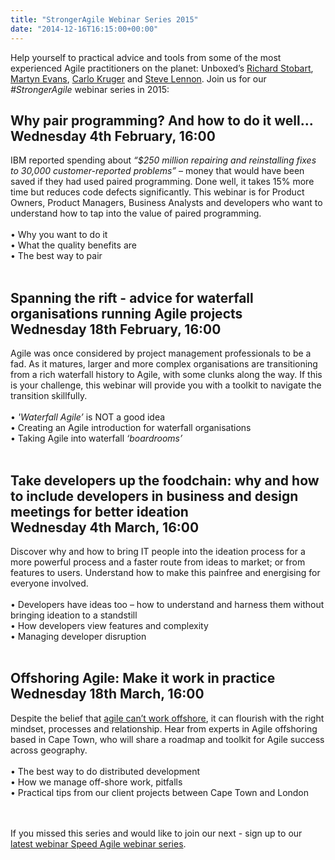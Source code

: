 ```yaml
---
title: "StrongerAgile Webinar Series 2015"
date: "2014-12-16T16:15:00+00:00"
---
```


<p>Help yourself to practical advice and tools from some of the most experienced Agile practitioners on the planet: Unboxed’s <a href="/people#richard-stobart">Richard Stobart</a>, <a href="/people#martyn-evans">Martyn Evans</a>, <a href="/people#carlo-kruger">Carlo Kruger</a> and <a href="/people#steve-lennon">Steve Lennon</a>. Join us for our <i>#StrongerAgile</i> webinar series in 2015:<br/></p>

<h2 class="super_sub_heading"><b>Why pair programming? And how to do it well...</b><br/>
Wednesday 4th February, 16:00</h2>

<p>IBM reported spending about <i>“$250 million repairing and reinstalling fixes to 30,000 customer-reported problems”</i> – money that would have been saved if they had used paired programming. Done well, it takes 15% more time but reduces code defects significantly. This webinar is for Product Owners, Product Managers, Business Analysts and developers who want to understand how to tap into the value of paired programming.<br/>
<br/>• Why you want to do it<br/>
• What the quality benefits are<br/>
• The best way to pair<br/>
<br/></p>

<h2 class="super_sub_heading"><b>Spanning the rift - advice for waterfall organisations running Agile projects</b><br/>
Wednesday 18th February, 16:00</h2>

<p>Agile was once considered by project management professionals to be a fad. As it matures, larger and more complex organisations are transitioning from a rich waterfall history to Agile, with some clunks along the way. If this is your challenge, this webinar will provide you with a toolkit to navigate the transition skillfully.<br/>
<br/>
• <i>&#39;Waterfall Agile’</i> is NOT a good idea<br/>
• Creating an Agile introduction for waterfall organisations<br/>
• Taking Agile into waterfall <i>‘boardrooms’</i><br/>
<br/></p>

<h2 class="super_sub_heading"><b>Take developers up the foodchain: why and how to include developers in business and design meetings for better ideation</b><br/>
Wednesday 4th March, 16:00</h2>

<p>Discover why and how to bring IT people into the ideation process for a more powerful process and a faster route from ideas to market; or from features to users. Understand how to make this painfree and energising for everyone involved.<br/>
<br/>
• Developers have ideas too – how to understand and harness them without bringing ideation to a standstill<br/>
• How developers view features and complexity<br/>
• Managing developer disruption <br/>
<br/></p>

<h2 class="super_sub_heading"><b>Offshoring Agile: Make it work in practice</b><br/>
Wednesday 18th March, 16:00</h2>

<p>Despite the belief that <a href="http://www.cio.com.au/article/547142/why_offshoring_agile_development_often_doesn_t_work/">agile can’t work offshore</a>, it can flourish with the right mindset, processes and relationship. Hear from experts in Agile offshoring based in Cape Town, who will share a roadmap and toolkit for Agile success across geography.<br/>
<br/>
• The best way to do distributed development<br/>
• How we manage off-shore work, pitfalls<br/>
• Practical tips from our client projects between Cape Town and London<br/>
<br/>
<br/></p>

<p>If you missed this series and would like to join our next - sign up to our <a href="the-speed-agile-webinar-series">latest webinar Speed Agile webinar series</a>.</p>
